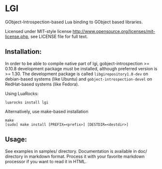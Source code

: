 # LGI

GObject-Introspection-based Lua binding to GObject based libraries.

Licensed under MIT-style license
http://www.opensource.org/licenses/mit-license.php, see LICENSE file
for full text.

## Installation:

In order to be able to compile native part of lgi,
gobject-introspection >= 0.10.8 development package must be installed,
although preferred version is >= 1.30.  The development package is
called `libgirepository1.0-dev` on debian-based systems (like Ubuntu)
and `gobject-introspection-devel` on RedHat-based systems (like Fedora).

Using LuaRocks:

    luarocks install lgi

Alternatively, use make-based installation

    make
    [sudo] make install [PREFIX=<prefix>] [DESTDIR=<destdir>]

## Usage:
See examples in samples/ directory.  Documentation is available in
doc/ directory in markdown format.  Process it with your favorite
markdown processor if you want to read it in HTML.
